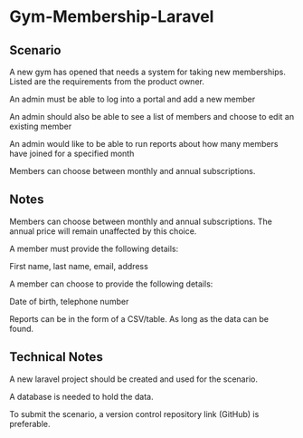 # Gym-Membership-Laravel

## Scenario

A new gym has opened that needs a system for taking new memberships. Listed are the requirements from the product owner.

An admin must be able to log into a portal and add a new member

An admin should also be able to see a list of members and choose to edit an existing member

An admin would like to be able to run reports about how many members have joined for a specified month

Members can choose between monthly and annual subscriptions.

## Notes

Members can choose between monthly and annual subscriptions. The annual price will remain unaffected by this choice.

A member must provide the following details:

First name, last name, email, address

A member can choose to provide the following details:

Date of birth, telephone number

Reports can be in the form of a CSV/table. As long as the data can be found.

## Technical Notes

A new laravel project should be created and used for the scenario.

A database is needed to hold the data.

To submit the scenario, a version control repository link (GitHub) is preferable.


